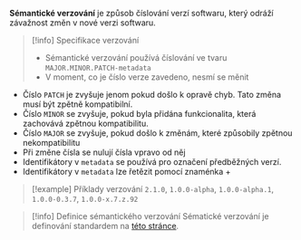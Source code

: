 **Sémantické verzování** je způsob číslování verzí softwaru, který odráží závažnost změn v nové verzi softwaru.

>[!info] Specifikace verzování
>- Sémantické verzování používá číslování ve tvaru `MAJOR.MINOR.PATCH-metadata`
>- V moment, co je číslo verze zavedeno, nesmí se měnit

- Číslo `PATCH` je zvyšuje jenom pokud došlo k opravě chyb. Tato změna musí být zpětně kompatibilní.
- Číslo `MINOR` se zvyšuje, pokud byla přidána funkcionalita, která zachovává zpětnou kompatibilitu.
- Číslo `MAJOR` se zvyšuje, pokud došlo k změnám, které způsobily zpětnou nekompatibilitu
- Při změne čísla se nulují čísla vpravo od něj
- Identifikátory v `metadata` se používá pro označení předběžných verzí.
- Identifikátory v `metadata` lze řetězit pomocí znaménka +

>[!example] Příklady verzování
>`2.1.0`,  `1.0.0-alpha`, `1.0.0-alpha.1`, `1.0.0-0.3.7`, `1.0.0-x.7.z.92`

>[!info] Definice sémantického verzování
>Sématické verzování je definování standardem na [této stránce](https://semver.org/lang/cs/).